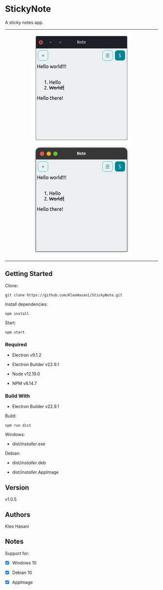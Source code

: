 # StickyNote

A sticky notes app.

---

<p align="center">
	<img src="./docs/screenshots/Screenshot1.png">
	<img src="./docs/screenshots/Screenshot2.png">
</p>

---

## Getting Started

Clone:

```git
git clone https://github.com/KleoHasani/StickyNote.git
```

Install dependencies:

```npm
npm install
```

Start:

```npm
npm start
```

### Required

-   Electron v9.1.2

-   Electron Builder v22.9.1

-   Node v12.19.0

-   NPM v6.14.7

### Build With

-   Electron Builder v22.9.1

Build:

```npm
npm run dist
```

Windows:

-   dist/_installer_.exe

Debian:

-   dist/_installer_.deb

-   dist/_installer_.AppImage

## Version

v1.0.5

## Authors

Kleo Hasani

## Notes

Support for:

-   [x] Windows 10

-   [x] Debian 10

-   [x] AppImage
